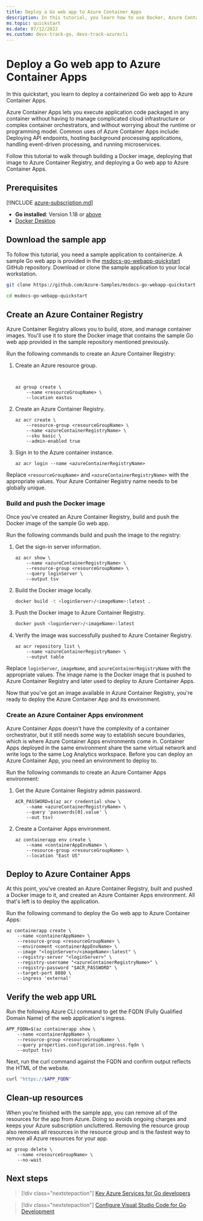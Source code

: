 ```yaml
---
title: Deploy a Go web app to Azure Container Apps
description: In this tutorial, you learn how to use Docker, Azure Container Registry, and Azure Container Apps to deploy a Go web app to Azure.
ms.topic: quickstart
ms.date: 07/12/2022
ms.custom: devx-track-go, devx-track-azurecli
---
```


# Deploy a Go web app to Azure Container Apps

In this quickstart, you learn to deploy a containerized Go web app to Azure Container Apps.

Azure Container Apps lets you execute application code packaged in any container without having to manage complicated cloud infrastructure or complex container orchestrators, and without worrying about the runtime or programming model. Common uses of Azure Container Apps include: Deploying API endpoints, hosting background processing applications, handling event-driven processing, and running microservices.

Follow this tutorial to walk through building a Docker image, deploying that image to Azure Container Registry, and deploying a Go web app to Azure Container Apps.

## Prerequisites

[!INCLUDE [azure-subscription.md](includes/azure-subscription.md)]
- **Go installed**: Version 1.18 or [above](https://go.dev/dl/)
- [Docker Desktop](https://www.docker.com/products/docker-desktop/)

## Download the sample app

To follow this tutorial, you need a sample application to containerize. A sample Go web app is provided in the [msdocs-go-webapp-quickstart](https://github.com/Azure-Samples/msdocs-go-webapp-quickstart) GitHub repository. Download or clone the sample application to your local workstation.

```bash
git clone https://github.com/Azure-Samples/msdocs-go-webapp-quickstart.git

cd msdocs-go-webapp-quickstart
```

## Create an Azure Container Registry

Azure Container Registry allows you to build, store, and manage container images. You'll use it to store the Docker image that contains the sample Go web app provided in the sample repository mentioned previously.

Run the following commands to create an Azure Container Registry:

1. Create an Azure resource group.

    ```azurecli
    
    
    az group create \
        --name <resourceGroupName> \
        --location eastus
    ```

1. Create an Azure Container Registry.

    ```azurecli
    az acr create \
        --resource-group <resourceGroupName> \
        --name <azureContainerRegistryName> \
        --sku basic \
        --admin-enabled true
    ```

1. Sign in to the Azure container instance.

    ```azurecli
    az acr login --name <azureContainerRegistryName>  
    ```

Replace `<resourceGroupName>` and `<azureContainerRegistryName>` with the appropriate values. Your Azure Container Registry name needs to be globally unique.

### Build and push the Docker image

Once you've created an Azure Container Registry, build and push the Docker image of the sample Go web app.

Run the following commands build and push the image to the registry:

1. Get the sign-in server information.

    ```azurecli
    az acr show \
        --name <azureContainerRegistryName> \
        --resource-group <resourceGroupName> \
        --query loginServer \
        --output tsv  
    ```

1. Build the Docker image locally.

    ```bash
    docker build -t <loginServer>/<imageName>:latest .
    ```

1. Push the Docker image to Azure Container Registry.

    ```bash
    docker push <loginServer>/<imageName>:latest
    ```

1. Verify the image was successfully pushed to Azure Container Registry.

    ```azurecli
    az acr repository list \
        --name <azureContainerRegistryName> \
        --output table
    ```

Replace `loginServer`, `imageName`, and `azureContainerRegistryName` with the appropriate values. The image name is the Docker image that is pushed to Azure Container Registry and later used to deploy to Azure Container Apps.

Now that you've got an image available in Azure Container Registry, you're ready to deploy the Azure Container App and its environment. 

### Create an Azure Container Apps environment

Azure Container Apps doesn't have the complexity of a container orchestrator, but it still needs some way to establish secure boundaries, which is where Azure Container Apps environments come in. Container Apps deployed in the same environment share the same virtual network and write logs to the same Log Analytics workspace. Before you can deploy an Azure Container App, you need an environment to deploy to.

Run the following commands to create an Azure Container Apps environment:

1. Get the Azure Container Registry admin password.

    ```azurecli
    ACR_PASSWORD=$(az acr credential show \
        --name <azureContainerRegistryName> \
        --query 'passwords[0].value' \
        --out tsv)
    ```

1. Create a Container Apps environment.

    ```azurecli
    az containerapp env create \
        --name <containerAppEnvName> \
        --resource-group <resourceGroupName> \
        --location "East US"
    ```

## Deploy to Azure Container Apps

At this point, you've created an Azure Container Registry, built and pushed a Docker image to it, and created an Azure Container Apps environment. All that's left is to deploy the application.

Run the following command to deploy the Go web app to Azure Container Apps:

```azurecli
az containerapp create \
    --name <containerAppName> \
    --resource-group <resourceGroupName> \
    --environment <containerAppEnvName> \
    --image "<loginServer>/<imageName>:latest" \
    --registry-server "<loginServer>" \
    --registry-username "<azureContainerRegistryName>" \
    --registry-password "$ACR_PASSWORD" \
    --target-port 8080 \
    --ingress 'external'
```

## Verify the web app URL

Run the following Azure CLI command to get the FQDN (Fully Qualified Domain Name) of the web application's ingress.

```azurecli
APP_FQDN=$(az containerapp show \
    --name <containerAppName> \
    --resource-group <resourceGroupName> \
    --query properties.configuration.ingress.fqdn \
    --output tsv)
```

Next, run the curl command against the FQDN and confirm output reflects the HTML of the website.

```bash
curl "https://$APP_FQDN"
```

## Clean-up resources

When you're finished with the sample app, you can remove all of the resources for the app from Azure. Doing so avoids ongoing charges and keeps your Azure subscription uncluttered. Removing the resource group also removes all resources in the resource group and is the fastest way to remove all Azure resources for your app.

```azurecli
az group delete \
    --name <resourceGroupName> \
    --no-wait
```

## Next steps

> [!div class="nextstepaction"]
> [Key Azure Services for Go developers](key-azure-services-for-go.md)

> [!div class="nextstepaction"]
> [Configure Visual Studio Code for Go Development](configure-visual-studio-code.md)
